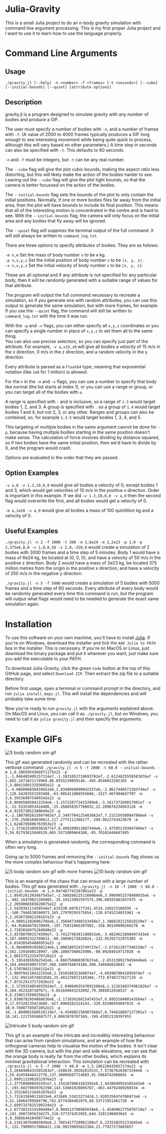 # Julia-Gravity

This is a small Julia project to do an n-body gravity simulation with command line argument processing. This is my first proper Julia project and I want to use it to learn how to use the language properly.

# Command Line Arguments

## Usage
`./gravity.jl [--help] -n <number> -f <frames> [-t <seconds>] [--cube] [--initial-bounds] [--quiet] [attribute options]`

## Description
gravity.jl is a program designed to simulate gravity with any number of bodies and produce a GIF.

The user must specify a number of bodies with `-n`, and a number of frames with `-f`. (A value of 2000 to 4000 frames typically produces a GIF long enough to see interesting movement while being quite quick to process, although this will vary based on other parameters.) A time step in seconds can also be specified with `-t`. This defaults to 60 seconds.

`-n` and `-f` must be integers, but `-t` can be any real number.

The `--cube` flag will give the plot cubic bounds, making the aspect ratio less distorting, but this will likely make the action of the bodies harder to see. Leaving out the `--cube` flag will give the plot tight bounds, so that the camera is better focussed on the action of the bodies.

The `--initial-bounds` flag sets the bounds of the plot to only contain the initial positions. Normally, if one or more bodies flies far away from the initial area, then the plot will have bounds to include its final position. This means that all of the interesting motion is concentrated in the centre and is hard to see. With the `--initial-bounds` flag, the camera will only focus on the initial area and any bodies that fly away will be ignored.

The `--quiet` flag will suppress the terminal output of the full command. It will still always be written to `command_log.txt`.

There are three options to specify attributes of bodies. They are as follows:

`-m n,m`       Set the mass of body number `n` to be `m` kg.<br>
`-p n,x,y,z`   Set the initial position of body number `n` to be `(x, y, z)`.<br>
`-v n,x,y,z`   Set the initial velocity of body number `n` to be `[x, y, z]`.

These are all optional and if any attribute is not specified for any particular body, then it will be randomly generated with a suitable range of values for that attribute.

The program will output the full command necessary to recreate a simulation, so if you generate one with random attributes, you can use this output to generate the same simulation, but with more frames, for example. If you use the `--quiet` flag, the command will still be written to `command_log.txt` with the time it was run.

With the `-p` and `-v` flags, you can either specify all `x,y,z` coordinates or you can specify a single number in place of `x,y,z` to set them all to the same thing.  
You can also use precise selectors, so you can specify just part of the attribute. For example, `-v a,x15,z0` will give all bodies a velocity of 15 m/s in the x direction, 0 m/s in the z direction, and a random velocity in the y direction.

Every attribute is parsed as a `Float64` type, meaning that exponential notation (like `1e6` for 1 million) is allowed.

For the `n` in the `-m` and `-v` flags, you can use a number to specify that body like normal (the list starts at index 1), or you can use a range or group, or you can target all of the bodies with `a`.

A range is specified with `-` and is inclusive, so a range of `1-3` would target bodies 1, 2, and 3. A group is specified with `.` so a group of `1.4` would target bodies 1 and 4, but not 2, 3, or any other. Ranges and groups can also be combined, so, for example `1.3-5` would target bodies 1, 3, 4, and 5.

This targeting of multiple bodies in the same argument cannot be done for `-p`, because having multiple bodies starting in the same position doesn't make sense. The calculation of force involves dividing by distance squared, so if two bodies have the same initial position, then we'd have to divide by 0, and the program would crash.

Options are evaluated in the order that they are passed.

## Option Examples
`-v a,0 -v 1.3,10,0,0` would give all bodies a velocity of 0, except bodies 1 and 3, which would get velocities of 10 m/s in the positive x direction. Order is important in this example. If we did `-v 1.3,10,0,0 -v a,0` then the second flag would overwrite the first, and all bodies would get a velocity of 0.

`-m a,1e20 -v a,0` would give all bodies a mass of 100 quintillion kg and a velocity of 0.

## Useful Examples
`./gravity.jl -n 2 -f 3000 -t 300 -m 1,6e24 -m 2,2e23 -p 1,0 -p 2,375e6,0,0 -v 1,0,0,50 -v 2,0,-250,0` would create a simulation of 2 bodies with 3000 frames and a time step of 5 minutes. Body 1 would have a mass of 6e24 kg, be located at (0, 0, 0), and have a velocity of 50 m/s in the positive z direction. Body 2 would have a mass of 2e23 kg, be located 375 million metres from the origin in the positive x direction, and have a velocity of 250 m/s in the negative y direction.

`./gravity.jl -n 5 -f 5000` would create a simulation of 5 bodies with 5000 frames and a time step of 60 seconds. Every attribute of every body would be randomly generated every time this command is run, but the program will output what flags would need to be needed to generate the exact same simulation again.

# Installation

To use this software on your own machine, you'll have to install [Julia](https://julialang.org/downloads/). If you're on Windows, download the installer and tick the `Add Julia to PATH` box in the installer. This is necessary. If you're on MacOS or Linux, just download the binary package and put it wherever you want, just make sure you add the executable to your PATH.

To download Julia-Gravity, click the green `Code` button at the top of this GitHub page, and select `Download ZIP`. Then extract the zip file to a suitable directory.

Before first usage, open a terminal or command prompt in the directory, and run `julia install_deps.jl`. This will install the dependencies and will probably take some time.

Now you're ready to run `gravity.jl` with the arguments explained above. On MacOS and Linux, you can call it as `./gravity.jl`, but on Windows, you need to call it as `julia gravity.jl` and then specify the arguments.

# Example GIFs

<img alt="5 body random sim gif" src="https://raw.githubusercontent.com/DoctorDalek1963/Julia-Gravity/main/cool_gifs/example_1.gif" />

This gif was generated randomly and can be recreated with the rather verbose command `./gravity.jl -n 5 -f 2000 -t 60.0 --initial-bounds -m 1,6.3865954366971175e22 -p 1,-1.046485995157114e7,-1.1831052719693702e7,-2.6124825559583876e7 -v 1,602.2471821174969,88.0355239859146,-495.0546023282165 -m 2,3.804158913293605e22 -p 2,-4.086806858434652e6,1.9348056090842357e6,-2.8617446571503744e7 -v 2,126.54203553393488,-63.085411086555666,-1527.467404647707 -m 3,6.395369975409342e22 -p 3,6.869456059422254e6,-3.157228773415399e6,-3.161737269857981e7 -v 3,-32.53353053414486,-25.268658357766032,22.209676234563126 -m 4,4.915573852388649e23 -p 4,-2.1807002632697403e7,2.3497704125483662e7,7.232159300847966e6 -v 4,-270.2588160830812,117.2775111366177,-299.9622743423679 -m 5,1.6248795696763953e23 -p 5,-1.3716253056501677e7,8.498209911887344e6,-1.475952193047466e7 -v 5,56.02793615046529,665.5571009664108,-85.70102444687495`

When a simulation is generated randomly, the corresponding command is often very long.

Going up to 5000 frames and removing the `--initial-bounds` flag shows us the more complex behaviour that's happening here:

<img alt="5 body random sim gif with more frames" src="https://raw.githubusercontent.com/DoctorDalek1963/Julia-Gravity/main/cool_gifs/example_2.gif" />

<img alt="10 body random sim gif" src="https://raw.githubusercontent.com/DoctorDalek1963/Julia-Gravity/main/cool_gifs/example_3.gif" />

This is an example of the chaos that can ensue with a large number of bodies. This gif was generated with `./gravity.jl -n 10 -f 2000 -t 60.0 --initial-bounds -m 1,4.047467741587861e23 -p 1,1.0545281393487545e7,-2.5882862251160084e6,3.9969952578409035e6 -v 1,-492.16478021395005,-35.19123992597575,396.68555481037475 -m 2,2.2059066503628075e22 -p 2,2.543938111450544e7,633330.6076177341,4514.149223166595 -v 2,-160.7944538594973,165.27970295575054,-120.6745224031961 -m 3,2.263072682150167e23 -p 3,-4.989512826062766e6,1.3569473480153458e7,1.3868182115818229e7 -v 3,-64.91664470139949,-197.75031066397992,-158.98149998166278 -m 4,2.7283016875284848e22 -p 4,3.837887001574509e7,-3.7412746381108053e6,-3.4824621898497343e6 -v 4,187.69892322769633,-88.39890173826024,-232.95392722975305 -m 5,6.634305454886953e23 -p 5,-6.984809910588124e6,1.0081885243749723e7,-2.672612877346158e7 -v 5,582.1391040118997,-106.18887508625906,-88.09284419717028 -m 6,1.0653751225479726e23 -p 6,-5.19542659262542e6,-4.866750860307637e6,-2.6531309179450446e6 -v 6,184.6944590973707,568.3489744074186,508.346686024043 -m 7,6.570706311564152e21 -p 7,5.009794210432255e6,2.191018832360074e7,-4.6939070041895874e7 -v 7,-132.89214574033585,25.401276972145304,-772.8748727627119 -m 8,7.073129137172926e23 -p 8,-2.3739334054035924e7,-2.0408463547691586e6,1.1216348374981826e7 -v 8,284.4523287107671,-5.651649043232092,79.3085012658527 -m 9,6.2106115560258e23 -p 9,3.8308782954068636e6,-2.1716561681547455e7,6.095518400143504e7 -v 9,17.97328135423609,-427.8969282324143,-328.91586959047015 -m 10,9.76987785072852e21 -p 10,-1.894001560510119e7,-4.454985156907568e7,6.744618607127301e7 -v 10,141.12175910687577,8.8083070707169,-199.43852120397955`

<img alt="Intricate 5 body random sim gif" src="https://raw.githubusercontent.com/DoctorDalek1963/Julia-Gravity/main/cool_gifs/example_4.gif" />

This gif is an example of the intricate and incredibly interesting behaviour that can arise from random simulations, and an example of how the orthogonal cameras help to visualise the motion of the bodies. It isn't clear with the 3D camera, but with the plan and side elevations, we can see that the orange body is really far from the other bodies, which explains its minimal gravitational interaction. This simulation can be recreated with `./gravity.jl -n 5 -f 2000 -t 60.0 -m 1,5.186220435837174e22 -p 1,3.2848406431585263e7,-258639.39262015533,7.573676103873194e6 -v 1,59.42459446412776,137.30095697714603,91.5964742068681 -m 2,2.0991132081832976e23 -p 2,2.277589000593391e7,1.1541878863163392e8,1.4438049954105443e6 -v 2,-193.60270659762398,143.53601920895767,-463.44792489260334 -m 3,2.1552661216452076e23 -p 3,5.732433698131833e6,472689.53423273424,1.9205356474706973e6 -v 3,51.16064709584796,742.8774304401079,68.53721951461738 -m 4,2.6997327815199234e23 -p 4,2.6773031514109448e7,8.904513798985038e6,-1.4546962775070718e7 -v 4,241.39073956334275,310.577374353955,644.3281196093643 -m 5,9.398564410498774e22 -p 5,6.218130764865049e6,1.7881417720981188e7,6.233510291231645e6 -v 5,-122.79099517886421,116.99239695622384,21.77927273803857`
